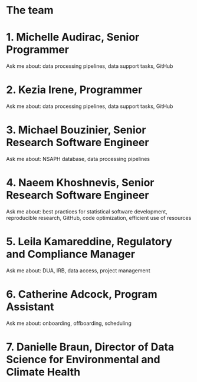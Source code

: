 # The team

# 1. Michelle Audirac, Senior Programmer

Ask me about: data processing pipelines, data support tasks, GitHub

# 2. Kezia Irene, Programmer

Ask me about: data processing pipelines, data support tasks, GitHub

# 3. Michael Bouzinier, Senior Research Software Engineer

Ask me about: NSAPH database, data processing pipelines

# 4. Naeem Khoshnevis, Senior Research Software Engineer

Ask me about: best practices for statistical software development, reproducible research, GitHub, code optimization, efficient use of resources

# 5. Leila Kamareddine, Regulatory and Compliance Manager

Ask me about: DUA, IRB, data access, project management

# 6. Catherine Adcock, Program Assistant

Ask me about: onboarding, offboarding, scheduling

# 7. Danielle Braun, Director of Data Science for Environmental and Climate Health 
